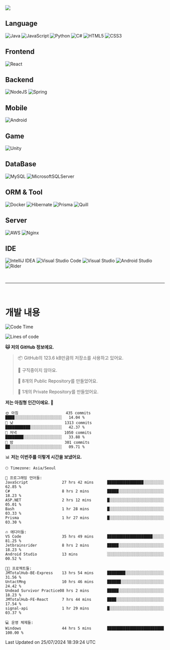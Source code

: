 <img src="https://capsule-render.vercel.app/api?type=waving&color=364765&height=300&section=header&text=Welcome&fontSize=90" />

## Language
![Java](https://img.shields.io/badge/java-%23ED8B00.svg?style=for-the-badge&logo=openjdk&logoColor=white)
![JavaScript](https://img.shields.io/badge/javascript-%23323330.svg?style=for-the-badge&logo=javascript&logoColor=%23F7DF1E)
![Python](https://img.shields.io/badge/python-3670A0?style=for-the-badge&logo=python&logoColor=ffdd54)
![C#](https://img.shields.io/badge/c%23-%23239120.svg?style=for-the-badge&logo=csharp&logoColor=white)
![HTML5](https://img.shields.io/badge/html5-%23E34F26.svg?style=for-the-badge&logo=html5&logoColor=white)
![CSS3](https://img.shields.io/badge/css3-%231572B6.svg?style=for-the-badge&logo=css3&logoColor=white)

## Frontend
![React](https://img.shields.io/badge/react-%2320232a.svg?style=for-the-badge&logo=react&logoColor=%2361DAFB)

## Backend
![NodeJS](https://img.shields.io/badge/node.js-6DA55F?style=for-the-badge&logo=node.js&logoColor=white)
![Spring](https://img.shields.io/badge/spring-%236DB33F.svg?style=for-the-badge&logo=spring&logoColor=white)

## Mobile
![Android](https://img.shields.io/badge/Android-3DDC84?style=for-the-badge&logo=android&logoColor=white)

## Game
![Unity](https://img.shields.io/badge/unity-%23000000.svg?style=for-the-badge&logo=unity&logoColor=white)

## DataBase
![MySQL](https://img.shields.io/badge/mysql-4479A1.svg?style=for-the-badge&logo=mysql&logoColor=white)
![MicrosoftSQLServer](https://img.shields.io/badge/Microsoft%20SQL%20Server-CC2927?style=for-the-badge&logo=microsoft%20sql%20server&logoColor=white)

## ORM & Tool
![Docker](https://img.shields.io/badge/docker-%230db7ed.svg?style=for-the-badge&logo=docker&logoColor=white)
![Hibernate](https://img.shields.io/badge/Hibernate-59666C?style=for-the-badge&logo=Hibernate&logoColor=white)
![Prisma](https://img.shields.io/badge/Prisma-3982CE?style=for-the-badge&logo=Prisma&logoColor=white)
![Quill](https://img.shields.io/badge/Quill-52B0E7?style=for-the-badge&logo=apache&logoColor=white)

## Server
![AWS](https://img.shields.io/badge/AWS-%23FF9900.svg?style=for-the-badge&logo=amazon-aws&logoColor=white)
![Nginx](https://img.shields.io/badge/nginx-%23009639.svg?style=for-the-badge&logo=nginx&logoColor=white)

## IDE
![IntelliJ IDEA](https://img.shields.io/badge/IntelliJIDEA-000000.svg?style=for-the-badge&logo=intellij-idea&logoColor=white)
![Visual Studio Code](https://img.shields.io/badge/Visual%20Studio%20Code-0078d7.svg?style=for-the-badge&logo=visual-studio-code&logoColor=white)
![Visual Studio](https://img.shields.io/badge/Visual%20Studio-5C2D91.svg?style=for-the-badge&logo=visual-studio&logoColor=white)
![Android Studio](https://img.shields.io/badge/android%20studio-346ac1?style=for-the-badge&logo=android%20studio&logoColor=white)
![Rider](https://img.shields.io/badge/Rider-000000.svg?style=for-the-badge&logo=Rider&logoColor=white&color=black&labelColor=crimson)

<br>

---

<br>

# 개발 내용

<!--START_SECTION:waka-->
![Code Time](http://img.shields.io/badge/Code%20Time-629%20hrs%2043%20mins-blue)

![Lines of code](https://img.shields.io/badge/%EC%A0%80%EB%8A%94%20%EC%97%AC%ED%83%9C%EA%B9%8C%EC%A7%80%20-857.4%20thousand%20%EC%A4%84%EC%9D%98%20%EC%BD%94%EB%93%9C%EB%A5%BC%20%EC%9E%91%EC%84%B1%ED%96%88%EC%96%B4%EC%9A%94.-blue)

**🐱 저의 GitHub 정보에요.** 

> 📦 GitHub의 123.6 kB만큼의 저장소를 사용하고 있어요. 
 > 
> 🚫 구직중이지 않아요.
 > 
> 📜 8개의 Public Repository를 만들었어요. 
 > 
> 🔑 1개의 Private Repository를 만들었어요. 
 > 
**저는 아침형 인간이에요. 🐤** 

```text
🌞 아침                     435 commits         ████░░░░░░░░░░░░░░░░░░░░░   14.04 % 
🌆 낮　                     1313 commits        ███████████░░░░░░░░░░░░░░   42.37 % 
🌃 저녁                     1050 commits        ████████░░░░░░░░░░░░░░░░░   33.88 % 
🌙 밤　                     301 commits         ██░░░░░░░░░░░░░░░░░░░░░░░   09.71 % 
```


📊 **저는 이번주를 이렇게 시간을 보냈어요.** 

```text
🕑︎ Timezone: Asia/Seoul

💬 프로그래밍 언어들: 
JavaScript               27 hrs 42 mins      ████████████████░░░░░░░░░   62.85 % 
C#                       8 hrs 2 mins        █████░░░░░░░░░░░░░░░░░░░░   18.23 % 
ASP.NET                  2 hrs 12 mins       █░░░░░░░░░░░░░░░░░░░░░░░░   05.01 % 
Bash                     1 hr 28 mins        █░░░░░░░░░░░░░░░░░░░░░░░░   03.33 % 
Prisma                   1 hr 27 mins        █░░░░░░░░░░░░░░░░░░░░░░░░   03.30 % 

🔥 에디터들: 
VS Code                  35 hrs 49 mins      ████████████████████░░░░░   81.25 % 
Jetbrainsrider           8 hrs 2 mins        █████░░░░░░░░░░░░░░░░░░░░   18.23 % 
Android Studio           13 mins             ░░░░░░░░░░░░░░░░░░░░░░░░░   00.52 % 

🐱‍💻 프로젝트들: 
JMTotalHub-BE-Express    13 hrs 54 mins      ████████░░░░░░░░░░░░░░░░░   31.56 % 
UntactMng                10 hrs 46 mins      ██████░░░░░░░░░░░░░░░░░░░   24.42 % 
Undead Survivor Practice08 hrs 2 mins        █████░░░░░░░░░░░░░░░░░░░░   18.23 % 
JMTotalHub-FE-React      7 hrs 44 mins       ████░░░░░░░░░░░░░░░░░░░░░   17.54 % 
signal-api               1 hr 29 mins        █░░░░░░░░░░░░░░░░░░░░░░░░   03.37 % 

💻 운영 체제들: 
Windows                  44 hrs 5 mins       █████████████████████████   100.00 % 
```


 Last Updated on 25/07/2024 18:39:24 UTC
<!--END_SECTION:waka-->

